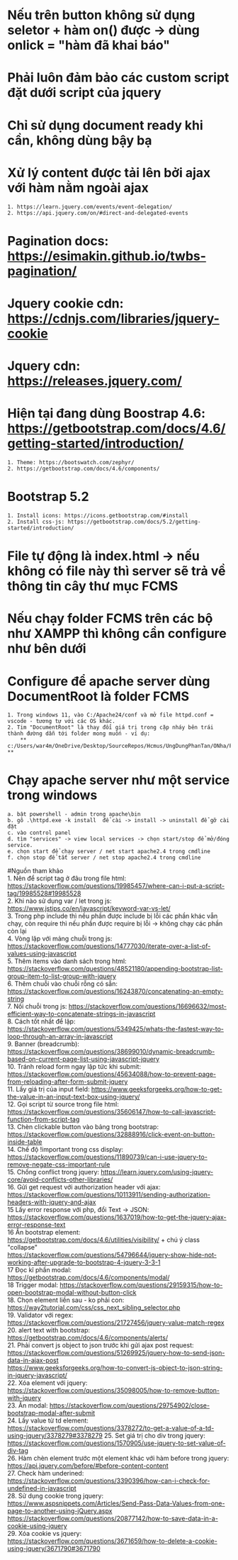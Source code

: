 # Nếu trên button không sử dụng seletor + hàm on() được -> dùng onlick = "hàm đã khai báo"
# Phải luôn đảm bảo các custom script đặt dưới script của jquery  
# Chỉ sử dụng document ready khi cần, không dùng bậy bạ
# Xử lý content được tải lên bởi ajax với hàm nằm ngoài ajax  
    1. https://learn.jquery.com/events/event-delegation/  
    2. https://api.jquery.com/on/#direct-and-delegated-events  

# Pagination docs: https://esimakin.github.io/twbs-pagination/  
# Jquery cookie cdn: https://cdnjs.com/libraries/jquery-cookie

# Jquery cdn: https://releases.jquery.com/

# Hiện tại đang dùng Boostrap 4.6: https://getbootstrap.com/docs/4.6/getting-started/introduction/  
    1. Theme: https://bootswatch.com/zephyr/  
    2. https://getbootstrap.com/docs/4.6/components/  
# Bootstrap 5.2
    1. Install icons: https://icons.getbootstrap.com/#install  
    2. Install css-js: https://getbootstrap.com/docs/5.2/getting-started/introduction/

# File tự động là index.html -> nếu không có file này thì server sẽ trả về thông tin cây thư mục FCMS  

# Nếu chạy folder FCMS trên các bộ như XAMPP thì không cần configure như bên dưới

# Configure để apache server dùng DocumentRoot là folder FCMS  
    1. Trong windows 11, vào C:/Apache24/conf và mở file httpd.conf = vscode - tương tự với các OS khác.  
    2. Tim "DocumentRoot" là thay đổi giá trị trong cặp nháy bên trái thành đường dẫn tới folder mong muốn - ví dụ:  
        ** c:/Users/war4m/OneDrive/Desktop/SourceRepos/Hcmus/UngDungPhanTan/ONha/FCMS **  

# Chạy apache server như một service trong windows
    a. bật powershell - admin trong apache\bin  
    b. gõ .\httpd.exe -k install  để cài -> install -> uninstall để gỡ cài đặt
    c. vào control panel  
    d. tìm "services" -> view local services -> chọn start/stop để mở/đóng service.   
    e. chọn start để chạy server / net start apache2.4 trong cmdline  
    f. chọn stop để tắt server / net stop apache2.4 trong cmdline  

#Nguồn tham khảo  
    1. Nên để script tag ở đâu trong file html: https://stackoverflow.com/questions/19985457/where-can-i-put-a-script-tag/19985528#19985528  
    2. Khi nào sử dụng var / let trong js: https://www.jstips.co/en/javascript/keyword-var-vs-let/  
    3. Trong php include thì nều phần được include bị lỗi các phần khác vẫn chạy, còn require thì nếu phần được require bị lỗi -> không chạy các phần còn lại  
    4. Vòng lặp với mảng chuỗi trong js: https://stackoverflow.com/questions/14777030/iterate-over-a-list-of-values-using-javascript  
    5. Thêm items vào danh sách trong html: https://stackoverflow.com/questions/48521180/appending-bootstrap-list-group-item-to-list-group-with-jquery  
    6. Thêm chuỗi vào chuỗi rỗng có sẵn: https://stackoverflow.com/questions/16243870/concatenating-an-empty-string  
    7. Nối chuỗi trong js: https://stackoverflow.com/questions/16696632/most-efficient-way-to-concatenate-strings-in-javascript  
    8. Cách tốt nhất để lặp: https://stackoverflow.com/questions/5349425/whats-the-fastest-way-to-loop-through-an-array-in-javascript  
    9. Banner (breadcrumb): https://stackoverflow.com/questions/38699010/dynamic-breadcrumb-based-on-current-page-list-using-javascript-jquery  
    10. Tránh reload form ngay lập tức khi submit: https://stackoverflow.com/questions/45634088/how-to-prevent-page-from-reloading-after-form-submit-jquery  
    11. Lấy giá trị của input field: https://www.geeksforgeeks.org/how-to-get-the-value-in-an-input-text-box-using-jquery/  
    12. Gọi script từ source trong file html: https://stackoverflow.com/questions/35606147/how-to-call-javascript-function-from-script-tag  
    13. Chèn clickable button vào bảng trong bootstrap: https://stackoverflow.com/questions/32888916/click-event-on-button-inside-table  
    14. Chế độ !important trong css display: https://stackoverflow.com/questions/11890739/can-i-use-jquery-to-remove-negate-css-important-rule  
    15. Chống conflict trong jquery: https://learn.jquery.com/using-jquery-core/avoid-conflicts-other-libraries/  
    16. Gửi get request với authorization header với ajax: https://stackoverflow.com/questions/10113911/sending-authorization-headers-with-jquery-and-ajax  
    15 Lấy error response với php, đổi Text -> JSON: https://stackoverflow.com/questions/1637019/how-to-get-the-jquery-ajax-error-response-text  
    16 Ẩn bootstrap element:  
        https://getbootstrap.com/docs/4.6/utilities/visibility/  + chú ý class "collapse"  
        https://stackoverflow.com/questions/54796644/jquery-show-hide-not-working-after-upgrade-to-bootstrap-4-jquery-3-3-1  
    17 Đọc kĩ phần modal: https://getbootstrap.com/docs/4.6/components/modal/  
    18 Trigger modal: https://stackoverflow.com/questions/29159315/how-to-open-bootstrap-modal-without-button-click  
    18. Chọn element liền sau - ko phải con: https://way2tutorial.com/css/css_next_sibling_selector.php  
    19. Validator với regex: https://stackoverflow.com/questions/21727456/jquery-value-match-regex  
    20. alert text with bootstrap: https://getbootstrap.com/docs/4.6/components/alerts/  
    21. Phải convert js object to json trước khi gửi ajax post request:  
        https://stackoverflow.com/questions/51269925/jquery-how-to-send-json-data-in-ajax-post  
        https://www.geeksforgeeks.org/how-to-convert-js-object-to-json-string-in-jquery-javascript/  
    22. Xóa element với jquery: https://stackoverflow.com/questions/35098005/how-to-remove-button-with-jquery   
    23. Ẩn modal: https://stackoverflow.com/questions/29754902/close-bootstrap-modal-after-submit  
    24. Lấy value từ td element: https://stackoverflow.com/questions/3378272/to-get-a-value-of-a-td-using-jquery/3378279#3378279
    25. Set giá trị cho div trong jquery: https://stackoverflow.com/questions/1570905/use-jquery-to-set-value-of-div-tag  
    26. Hàm chèn element trước một element khác với hàm before trong jquery: https://api.jquery.com/before/#before-content-content  
    27. Check hàm underined: https://stackoverflow.com/questions/3390396/how-can-i-check-for-undefined-in-javascript  
    28. Sử dụng cookie trong jquery:  
        https://www.aspsnippets.com/Articles/Send-Pass-Data-Values-from-one-page-to-another-using-jQuery.aspx  
        https://stackoverflow.com/questions/20877142/how-to-save-data-in-a-cookie-using-jquery  
    29. Xóa cookie vs jquery: https://stackoverflow.com/questions/3671659/how-to-delete-a-cookie-using-jquery/3671790#3671790
